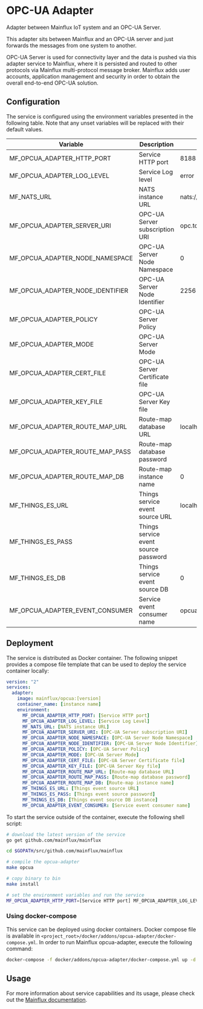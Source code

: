# OPC-UA Adapter
Adapter between Mainflux IoT system and an OPC-UA Server.

This adapter sits between Mainflux and an OPC-UA server and just forwards the messages from one system to another.

OPC-UA Server is used for connectivity layer and the data is pushed via this adapter service to Mainflux, where it is persisted and routed to other protocols via Mainflux multi-protocol message broker. Mainflux adds user accounts, application management and security in order to obtain the overall end-to-end OPC-UA solution.

## Configuration

The service is configured using the environment variables presented in the
following table. Note that any unset variables will be replaced with their
default values.

| Variable                         | Description                          | Default                    |
|----------------------------------|--------------------------------------|----------------------------|
| MF_OPCUA_ADAPTER_HTTP_PORT       | Service HTTP port                    | 8188                       |
| MF_OPCUA_ADAPTER_LOG_LEVEL       | Service Log level                    | error                      |
| MF_NATS_URL                      | NATS instance URL                    | nats://localhost:4222      |
| MF_OPCUA_ADAPTER_SERVER_URI      | OPC-UA Server subscription URI       | opc.tcp://opcua.rocks:4840 |
| MF_OPCUA_ADAPTER_NODE_NAMESPACE  | OPC-UA Server Node Namespace         | 0                          |
| MF_OPCUA_ADAPTER_NODE_IDENTIFIER | OPC-UA Server Node Identifier        | 2256                       |
| MF_OPCUA_ADAPTER_POLICY          | OPC-UA Server Policy                 |                            |
| MF_OPCUA_ADAPTER_MODE            | OPC-UA Server Mode                   |                            |
| MF_OPCUA_ADAPTER_CERT_FILE       | OPC-UA Server Certificate file       |                            |
| MF_OPCUA_ADAPTER_KEY_FILE        | OPC-UA Server Key file               |                            |
| MF_OPCUA_ADAPTER_ROUTE_MAP_URL   | Route-map database URL               | localhost:6379             |
| MF_OPCUA_ADAPTER_ROUTE_MAP_PASS  | Route-map database password          |                            |
| MF_OPCUA_ADAPTER_ROUTE_MAP_DB    | Route-map instance name              | 0                          |
| MF_THINGS_ES_URL                 | Things service event source URL      | localhost:6379             |
| MF_THINGS_ES_PASS                | Things service event source password |                            |
| MF_THINGS_ES_DB                  | Things service event source DB       | 0                          |
| MF_OPCUA_ADAPTER_EVENT_CONSUMER  | Service event consumer name          | opcua                      |

## Deployment

The service is distributed as Docker container. The following snippet provides
a compose file template that can be used to deploy the service container locally:

```yaml
version: "2"
services:
  adapter:
    image: mainflux/opcua:[version]
    container_name: [instance name]
    environment:
      MF_OPCUA_ADAPTER_HTTP_PORT: [Service HTTP port]
      MF_OPCUA_ADAPTER_LOG_LEVEL: [Service Log Level]
      MF_NATS_URL: [NATS instance URL]
      MF_OPCUA_ADAPTER_SERVER_URI: [OPC-UA Server subscription URI]
      MF_OPCUA_ADAPTER_NODE_NAMESPACE: [OPC-UA Server Node Namespace]
      MF_OPCUA_ADAPTER_NODE_IDENTIFIER: [OPC-UA Server Node Identifier]
      MF_OPCUA_ADAPTER_POLICY: [OPC-UA Server Policy]
      MF_OPCUA_ADAPTER_MODE: [OPC-UA Server Mode]
      MF_OPCUA_ADAPTER_CERT_FILE: [OPC-UA Server Certificate file]
      MF_OPCUA_ADAPTER_KEY_FILE: [OPC-UA Server Key file]
      MF_OPCUA_ADAPTER_ROUTE_MAP_URL: [Route-map database URL]
      MF_OPCUA_ADAPTER_ROUTE_MAP_PASS: [Route-map database password]
      MF_OPCUA_ADAPTER_ROUTE_MAP_DB: [Route-map instance name]
      MF_THINGS_ES_URL: [Things event source URL]
      MF_THINGS_ES_PASS: [Things event source password]
      MF_THINGS_ES_DB: [Things event source DB instance]
      MF_OPCUA_ADAPTER_EVENT_CONSUMER: [Service event consumer name]
```

To start the service outside of the container, execute the following shell script:

```bash
# download the latest version of the service
go get github.com/mainflux/mainflux

cd $GOPATH/src/github.com/mainflux/mainflux

# compile the opcua-adapter
make opcua

# copy binary to bin
make install

# set the environment variables and run the service
MF_OPCUA_ADAPTER_HTTP_PORT=[Service HTTP port] MF_OPCUA_ADAPTER_LOG_LEVEL=[OPC-UA Adapter Log Level] MF_NATS_URL=[NATS instance URL] MF_OPCUA_ADAPTER_SERVER_URI=[OPC-UA Server subscription URI] MF_OPCUA_ADAPTER_NODE_NAMESPACE=[OPC-UA Server Node Namespace] MF_OPCUA_ADAPTER_NODE_IDENTIFIER=[OPC-UA Server Node Identifier] MF_OPCUA_ADAPTER_POLICY=[OPC-UA Server Policy] MF_OPCUA_ADAPTER_MODE=[OPC-UA Server Mode] MF_OPCUA_ADAPTER_CERT_FILE=[OPC-UA Server Certificate file] MF_OPCUA_ADAPTER_KEY_FILE=[OPC-UA Server Key file] MF_OPCUA_ADAPTER_ROUTE_MAP_URL=[Route-map database URL] MF_OPCUA_ADAPTER_ROUTE_MAP_PASS=[Route-map database password] MF_OPCUA_ADAPTER_ROUTE_MAP_DB=[Route-map instance name] MF_THINGS_ES_URL=[Things service event source URL] MF_THINGS_ES_PASS=[Things service event source password] MF_THINGS_ES_DB=[Things service event source password] MF_OPCUA_ADAPTER_EVENT_CONSUMER=[OPC-UA adapter instance name] $GOBIN/mainflux-opcua
```

### Using docker-compose

This service can be deployed using docker containers.
Docker compose file is available in `<project_root>/docker/addons/opcua-adapter/docker-compose.yml`. In order to run Mainflux opcua-adapter, execute the following command:

```bash
docker-compose -f docker/addons/opcua-adapter/docker-compose.yml up -d
```

## Usage

For more information about service capabilities and its usage, please check out
the [Mainflux documentation](https://mainflux.readthedocs.io/en/latest/opcua/).
